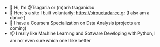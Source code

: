 - 👋 Hi, I’m @Tsagania or (m)aria tsaganidou
- 🌱 Here's a site I built voluntarily: https://pirouetadance.gr (I also am a dancer)
- 💞️ I have a Coursera Specialization on Data Analysis (projects are coming)
- 📫 I really like Machine Learning and Software Developing with Python, I am not even sure which one I like better

<!---
Tsagania/Tsagania is a ✨ special ✨ repository because its `README.md` (this file) appears on your GitHub profile.
You can click the Preview link to take a look at your changes.
--->

